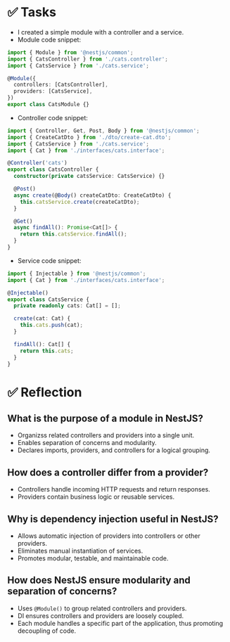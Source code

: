 # ✅ Tasks

- I created a simple module with a controller and a service.
- Module code snippet:
```ts
import { Module } from '@nestjs/common';
import { CatsController } from './cats.controller';
import { CatsService } from './cats.service';

@Module({
  controllers: [CatsController],
  providers: [CatsService],
})
export class CatsModule {}
```

- Controller code snippet:
```ts
import { Controller, Get, Post, Body } from '@nestjs/common';
import { CreateCatDto } from './dto/create-cat.dto';
import { CatsService } from './cats.service';
import { Cat } from './interfaces/cats.interface';

@Controller('cats')
export class CatsController {
  constructor(private catsService: CatsService) {}

  @Post()
  async create(@Body() createCatDto: CreateCatDto) {
    this.catsService.create(createCatDto);
  }

  @Get()
  async findAll(): Promise<Cat[]> {
    return this.catsService.findAll();
  }
}
```

- Service code snippet:
```ts
import { Injectable } from '@nestjs/common';
import { Cat } from './interfaces/cats.interface';

@Injectable()
export class CatsService {
  private readonly cats: Cat[] = [];

  create(cat: Cat) {
    this.cats.push(cat);
  }

  findAll(): Cat[] {
    return this.cats;
  }
}
```

# ✅ Reflection 

## What is the purpose of a module in NestJS?

- Organizss related controllers and providers into a single unit.
- Enables separation of concerns and modularity.
- Declares imports, providers, and controllers for a logical grouping.

## How does a controller differ from a provider?

- Controllers handle incoming HTTP requests and return responses.
- Providers contain business logic or reusable services.

## Why is dependency injection useful in NestJS?

- Allows automatic injection of providers into controllers or other providers.
- Eliminates manual instantiation of services.
- Promotes modular, testable, and maintainable code.

## How does NestJS ensure modularity and separation of concerns?

- Uses `@Module()` to group related controllers and providers.
- DI ensures controllers and providers are loosely coupled.
- Each module handles a specific part of the application, thus promoting decoupling of code.


